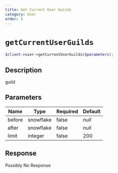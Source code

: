 ```yaml
---
title: Get Current User Guilds
category: User
order: 4
---
```


# `getCurrentUserGuilds`

```php
$client->user->getCurrentUserGuilds($parameters);
```

## Description

guild

## Parameters


Name | Type | Required | Default
--- | --- | --- | ---
before | snowflake | false | *null*
after | snowflake | false | *null*
limit | integer | false | 200

## Response

Possibly No Response

